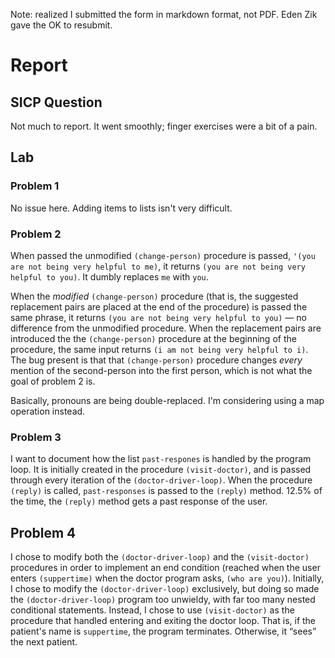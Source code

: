 Note: realized I submitted the form in markdown format, not PDF. Eden Zik gave the OK to resubmit.

# Report

## SICP Question

Not much to report. It went smoothly; finger exercises were a bit of a pain.

## Lab

### Problem 1

No issue here. Adding items to lists isn't very difficult.

### Problem 2

When passed the unmodified `(change-person)` procedure is passed, `'(you are not being very helpful to me)`, it returns `(you are not being very helpful to you)`. It dumbly replaces `me` with `you`.

When the *modified* `(change-person)` procedure (that is, the suggested replacement pairs are placed at the end of the procedure) is passed the same phrase, it returns `(you are not being very helpful to you)` — no difference from the unmodified procedure. When the replacement pairs are introduced the the `(change-person)` procedure at the beginning of the procedure, the same input returns `(i am not being very helpful to i)`. The bug present is that that `(change-person)` procedure changes *every* mention of the second-person into the first person, which is not what the goal of problem 2 is.

Basically, pronouns are being double-replaced. I'm considering using a map operation instead.

### Problem 3

I want to document how the list `past-respones` is handled by the program loop. It is initially created in the procedure `(visit-doctor)`, and is passed through every iteration of the `(doctor-driver-loop)`. When the procedure `(reply)` is called, `past-responses` is passed to the `(reply)` method. 12.5% of the time, the `(reply)` method gets a past response of the user.

## Problem 4

I chose to modify both the `(doctor-driver-loop)` and the `(visit-doctor)` procedures in order to implement an end condition (reached when the user enters `(suppertime)` when the doctor program asks, `(who are you)`). Initially, I chose to modify the `(doctor-driver-loop)` exclusively, but doing so made the `(doctor-driver-loop)` program too unwieldy, with far too many nested conditional statements. Instead, I chose to use `(visit-doctor)` as the procedure that handled entering and exiting the doctor loop. That is, if the patient's name is `suppertime`, the program terminates. Otherwise, it “sees” the next patient.
